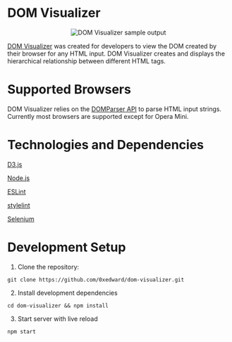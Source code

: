 # DOM Visualizer
<p align=center>
  <img alt="DOM Visualizer sample output" src="https://user-images.githubusercontent.com/14011954/126092728-32be88a1-b0b9-4022-9f18-3c85195d325e.png"/><br>
</p>

[DOM Visualizer](https://0xedward.github.io/dom-visualizer/) was created for developers to view the DOM created by their browser for any HTML input. DOM Visualizer creates and displays the hierarchical relationship between different HTML tags.


# Supported Browsers
DOM Visualizer relies on the [DOMParser API](https://caniuse.com/xml-serializer) to parse HTML input strings. Currently most browsers are supported except for Opera Mini.

# Technologies and Dependencies
[D3.js](https://d3js.org/)

[Node.js](https://nodejs.org/en/)

[ESLint](https://eslint.org/)

[stylelint](https://stylelint.io/)

[Selenium](https://www.selenium.dev/)

# Development Setup
1. Clone the repository:
```
git clone https://github.com/0xedward/dom-visualizer.git
```
2. Install development dependencies
```
cd dom-visualizer && npm install
```
3. Start server with live reload
```
npm start
```